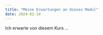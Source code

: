 ```yaml
---
title: "Meine Erwartungen an dieses Modul"
date: 2024-02-14
---
```


Ich erwarte von diesem Kurs ...

